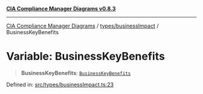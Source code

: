 [**CIA Compliance Manager Diagrams v0.8.3**](../../../README.md)

***

[CIA Compliance Manager Diagrams](../../../modules.md) / [types/businessImpact](../README.md) / BusinessKeyBenefits

# Variable: BusinessKeyBenefits

> **BusinessKeyBenefits**: [`BusinessKeyBenefits`](../interfaces/BusinessKeyBenefits.md)

Defined in: [src/types/businessImpact.ts:23](https://github.com/Hack23/cia-compliance-manager/blob/368d5a1330a94df78d48c65d28962bd0f7cab363/src/types/businessImpact.ts#L23)
